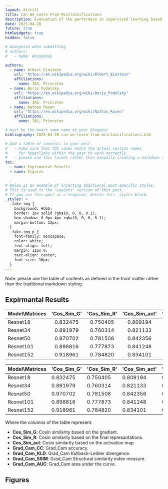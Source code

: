 ```yaml
---
layout: distill
title: Can We Learn From Misclassifications
description: Evaluation of the performace in supervised learning based on common methods, such as the final activation map or the final represantations, is not sparse. We introduce and a novel evaluation based on the gradients of the model. We establish a robust connection
date: 2025-04-28
future: true
htmlwidgets: true
hidden: false

# Anonymize when submitting
# authors:
#   - name: Anonymous

authors:
  - name: Albert Einstein
    url: "https://en.wikipedia.org/wiki/Albert_Einstein"
    affiliations:
      name: IAS, Princeton
  - name: Boris Podolsky
    url: "https://en.wikipedia.org/wiki/Boris_Podolsky"
    affiliations:
      name: IAS, Princeton
  - name: Nathan Rosen
    url: "https://en.wikipedia.org/wiki/Nathan_Rosen"
    affiliations:
      name: IAS, Princeton

# must be the exact same name as your blogpost
bibliography: 2025-04-28-can-we-learn-from-misclassifications.bib  

# Add a table of contents to your post.
#   - make sure that TOC names match the actual section names
#     for hyperlinks within the post to work correctly. 
#   - please use this format rather than manually creating a markdown table of contents.
toc:
  - name: Expirmantal Results
  - name: Figures
   

# Below is an example of injecting additional post-specific styles.
# This is used in the 'Layouts' section of this post.
# If you use this post as a template, delete this _styles block.
_styles: >
  .fake-img {
    background: #bbb;
    border: 1px solid rgba(0, 0, 0, 0.1);
    box-shadow: 0 0px 4px rgba(0, 0, 0, 0.1);
    margin-bottom: 12px;
  }
  .fake-img p {
    font-family: monospace;
    color: white;
    text-align: left;
    margin: 12px 0;
    text-align: center;
    font-size: 16px;
  }
---
```


Note: please use the table of contents as defined in the front matter rather than the traditional markdown styling.



## Expirmantal Results 

| Model\Matrices | 'Cos_Sim_G'   | 'Cos_Sim_R'   | 'Cos_Sim_act' | 'Grad_Cam_CC' | 'Grad_Cam_KLD'|'Grad_Cam_SSIM'| 'Grad_Cam_AUC'|
| -------------- |:-------------:|:-------------:|:-------------:|:-------------:|:-------------:|:-------------:|:-------------:|
| Resnet18       | 0.832475      | 0.750405      | 0.809194      | 0.514107      | 0.546371      | 0.640893      | 0.473252      |
| Resnet34       | 0.891979      | 0.760314      | 0.821133      | 0.547336      | 0.303619      | 0.717424      | 0.482986      |
| Resnet50       | 0.970702      | 0.781508      | 0.842356      | 0.387207      | 0.845985      | 0.534813      | 0.441505      |
| Resnet101      | 0.898816      | 0.777873      | 0.841248      | 0.451866      | 0.607102      | 0.587721      | 0.471974      |
| Resnet152      | 0.918961      | 0.784820      | 0.834101      | 0.513276      | 0.560512      | 0.600739      | 0.498934      |

<div class="center-content">
  <table>
    <thead>
      <tr>
        <th>Model\Matrices</th>
        <th>'Cos_Sim_G'</th>
        <th>'Cos_Sim_R'</th>
        <th>'Cos_Sim_act'</th>
        <th>'Grad_Cam_CC'</th>
        <th>'Grad_Cam_KLD'</th>
        <th>'Grad_Cam_SSIM'</th>
        <th>'Grad_Cam_AUC'</th>
      </tr>
    </thead>
    <tbody>
      <tr>
        <td>Resnet18</td>
        <td>0.832475</td>
        <td>0.750405</td>
        <td>0.809194</td>
        <td>0.514107</td>
        <td>0.546371</td>
        <td>0.640893</td>
        <td>0.473252</td>
      </tr>
      <tr>
        <td>Resnet34</td>
        <td>0.891979</td>
        <td>0.760314</td>
        <td>0.821133</td>
        <td>0.547336</td>
        <td>0.303619</td>
        <td>0.717424</td>
        <td>0.482986</td>
      </tr>
      <tr>
        <td>Resnet50</td>
        <td>0.970702</td>
        <td>0.781508</td>
        <td>0.842356</td>
        <td>0.387207</td>
        <td>0.845985</td>
        <td>0.534813</td>
        <td>0.441505</td>
      </tr>
      <tr>
        <td>Resnet101</td>
        <td>0.898816</td>
        <td>0.777873</td>
        <td>0.841248</td>
        <td>0.451866</td>
        <td>0.607102</td>
        <td>0.587721</td>
        <td>0.471974</td>
      </tr>
      <tr>
        <td>Resnet152</td>
        <td>0.918961</td>
        <td>0.784820</td>
        <td>0.834101</td>
        <td>0.513276</td>
        <td>0.560512</td>
        <td>0.600739</td>
        <td>0.498934</td>
      </tr>
    </tbody>
  </table>
</div>


Where the columns of the table represent: 

- **Cos_Sim_G**: Cosin similarity based on the gradiant.
- **Cos_Sim_R**: Cosin similarity based on the final represantations.
- **Cos_Sim_act**: Cosin similarity based on the activation map.
- **Grad_Cam_CC**: Grad_Cam accuracy.
- **Grad_Cam_KLD**: Grad_Cam Kullback–Leibler divergence.
- **Grad_Cam_SSIM**: Grad_Cam Structural similarity index measure.
- **Grad_Cam_AUC**: Grad_Cam area under the curve.


## Figures

